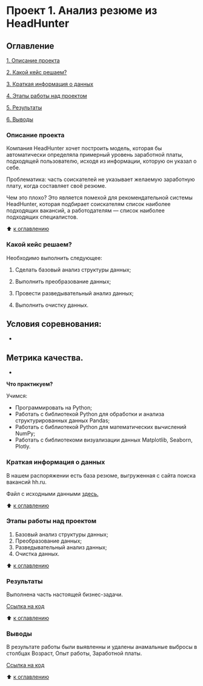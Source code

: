 # Проект 1. Анализ резюме из HeadHunter

## Оглавление
  [1. Описание проекта](https://github.com/211604270720/Git/blob/master/PROJECT-1/README.md#Описание-проекта)

  [2. Какой кейс решаем?](#Какой-кейс-решаем)

  [3. Краткая информация о данных](https://github.com/211604270720/Git/README.md#Краткая-информация-о-данных)

  [4. Этапы работы над проектом](https://github.com/211604270720/Git/README.md#Этапы-работы-над-проектом)

  [5. Результаты](https://github.com/211604270720/Git/README.md#Результаты)

  [6. Выводы](https://github.com/211604270720/Git/README.md#Выводы)

### Описание проекта

Компания HeadHunter хочет построить модель, которая бы автоматически определяла примерный уровень заработной платы, подходящей пользователю, исходя из информации, которую он указал о себе.

Проблематика: часть соискателей не указывает желаемую заработную плату, когда составляет своё резюме.

Чем это плохо?
Это является помехой для рекомендательной системы HeadHunter, которая подбирает соискателям список наиболее подходящих вакансий, а работодателям — список наиболее подходящих специалистов.

:arrow_up: [к оглавлению](https://github.com/211604270720/Git/blob/master/PROJECT-1/README.md#Описание-проекта)

### Какой кейс решаем?

Необходимо выполнить следующее:

  1. Сделать базовый анализ структуры данных;

  2. Выполнить преобразование данных;

  3. Провести разведывательный анализ данных;

  4. Выполнить очистку данных.

**Условия соревнования:**
-
-

**Метрика качества.**
-
-

**Что практикуем?** 

Учимся:
  - Программировать на Python;
  - Работать с библиотекой Python для обработки и анализа структурированных данных Pandas;
  - Работать с библиотекой Python для математических вычислений NumPy;
  - Работать с библиотекоми визуализации данных Matplotlib, Seaborn, Plotly.

### Краткая информация о данных

В нашем распоряжении есть база резюме, выгруженная с сайта поиска вакансий hh.ru.

Файл с исходными данными [здесь.](https://drive.google.com/file/d/1Kb78mAWYKcYlellTGhIjPI-bCcKbGuTn/view?usp=sharing)

:arrow_up: [к оглавлению](https://github.com/211604270720/Git/blob/master/PROJECT-1/README.md#Описание-проекта)

### Этапы работы над проектом
  1. Базовый анализ структуры данных;
  2. Преобразование данных;
  3. Разведывательный анализ данных;
  4. Очистка данных.

:arrow_up: [к оглавлению](https://github.com/211604270720/Git/blob/master/PROJECT-1/README.md#Описание-проекта)

### Результаты

Выполнена часть настоящей бизнес-задачи.

[Ссылка на код](https://github.com/211604270720/Git/blob/master/PROJECT-1/Project-1.ipynb)

:arrow_up: [к оглавлению](https://github.com/211604270720/Git/blob/master/PROJECT-1/README.md#Описание-проекта)

### Выводы

  В результате работы были выявленны и удалены анамальные выбросы в столбцах Возраст, Опыт работы, Заработной платы.

[Ссылка на код](https://github.com/211604270720/Git/blob/master/PROJECT-1/Project-1.ipynb)

:arrow_up: [к оглавлению](https://github.com/211604270720/Git/blob/master/PROJECT-1/README.md#Описание-проекта)
